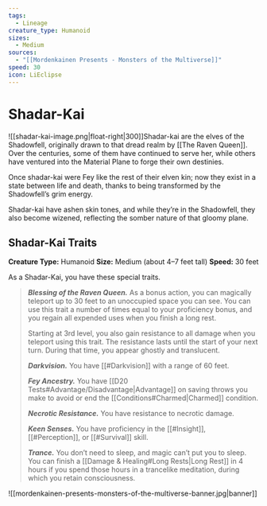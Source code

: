 ```yaml
---
tags:
  - Lineage
creature_type: Humanoid
sizes:
  - Medium
sources:
  - "[[Mordenkainen Presents - Monsters of the Multiverse]]"
speed: 30
icon: LiEclipse
---
```

# Shadar-Kai
![[shadar-kai-image.png|float-right|300]]Shadar-kai are the elves of the Shadowfell, originally drawn to that dread realm by [[The Raven Queen]]. Over the centuries, some of them have continued to serve her, while others have ventured into the Material Plane to forge their own destinies.

Once shadar-kai were Fey like the rest of their elven kin; now they exist in a state between life and death, thanks to being transformed by the Shadowfell’s grim energy.

Shadar-kai have ashen skin tones, and while they’re in the Shadowfell, they also become wizened, reflecting the somber nature of that gloomy plane.
## Shadar-Kai Traits
**Creature Type:** Humanoid
**Size:** Medium (about 4–7 feet tall)
**Speed:** 30 feet

As a Shadar-Kai, you have these special traits.
>_**Blessing of the Raven Queen.**_ As a bonus action, you can magically teleport up to 30 feet to an unoccupied space you can see. You can use this trait a number of times equal to your proficiency bonus, and you regain all expended uses when you finish a long rest.
>
>Starting at 3rd level, you also gain resistance to all damage when you teleport using this trait. The resistance lasts until the start of your next turn. During that time, you appear ghostly and translucent.
>
>**_Darkvision._** You have [[#Darkvision]] with a range of 60 feet.
>
>**_Fey Ancestry._** You have [[D20 Tests#Advantage/Disadvantage\|Advantage]] on saving throws you make to avoid or end the [[Conditions#Charmed\|Charmed]] condition.
>
>_**Necrotic Resistance.**_ You have resistance to necrotic damage.
>
>**_Keen Senses._** You have proficiency in the [[#Insight]], [[#Perception]], or [[#Survival]] skill.
>
>**_Trance._** You don’t need to sleep, and magic can’t put you to sleep. You can finish a [[Damage & Healing#Long Rests\|Long Rest]] in 4 hours if you spend those hours in a trancelike meditation, during which you retain consciousness.


![[mordenkainen-presents-monsters-of-the-multiverse-banner.jpg|banner]]